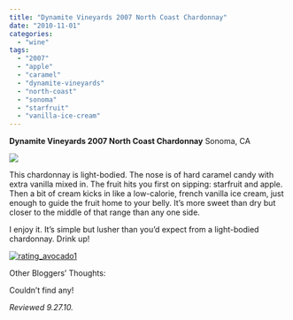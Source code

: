 ```yaml
---
title: "Dynamite Vineyards 2007 North Coast Chardonnay"
date: "2010-11-01"
categories:
  - "wine"
tags:
  - "2007"
  - "apple"
  - "caramel"
  - "dynamite-vineyards"
  - "north-coast"
  - "sonoma"
  - "starfruit"
  - "vanilla-ice-cream"
---
```


**Dynamite Vineyards 2007 North Coast Chardonnay** Sonoma, CA

![](http://www.thegourmez.com/gourmez/photos/dynamitechard.jpg)

This chardonnay is light-bodied. The nose is of hard caramel candy with extra vanilla mixed in. The fruit hits you first on sipping: starfruit and apple. Then a bit of cream kicks in like a low-calorie, french vanilla ice cream, just enough to guide the fruit home to your belly. It’s more sweet than dry but closer to the middle of that range than any one side.

I enjoy it. It’s simple but lusher than you’d expect from a light-bodied chardonnay. Drink up!




<div class="caption">

[![](http://s3.amazonaws.com/thegourmez-wpmedia/2009/02/rating_avocado1.gif "rating_avocado1")](http://s3.amazonaws.com/thegourmez-wpmedia/2009/02/rating_avocado1.gif)</div>


Other Bloggers’ Thoughts:

Couldn’t find any!

_Reviewed 9.27.10._
